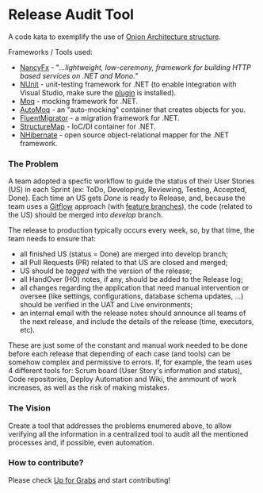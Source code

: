 # Release Audit Tool #
A code kata to exemplify the use of [Onion Architecture structure](https://www.infoq.com/news/2014/10/ddd-onion-architecture).

Frameworks / Tools used:
* [NancyFx](http://nancyfx.org/) - "_...lightweight, low-ceremony, framework for building HTTP based services on .NET and Mono._"
* [NUnit](https://www.nunit.org/) - unit-testing framework for .NET (to enable integration with Visual Studio, make sure the [plugin](https://github.com/nunit/docs/wiki/Visual-Studio-Test-Adapter) is installed).
* [Moq](https://github.com/Moq/moq4) - mocking framework for .NET.
* [AutoMoq](https://github.com/darrencauthon/AutoMoq) - an "auto-mocking" container that creates objects for you.
* [FluentMigrator](https://github.com/schambers/fluentmigrator) - a migration framework for .NET.
* [StructureMap](http://structuremap.github.io/) - IoC/DI container for .NET.
* [NHibernate](http://nhibernate.info/) - open source object-relational mapper for the .NET framework.


### The Problem ###
A team adopted a specfic workflow to guide the status of their User Stories (US) in each Sprint (ex: ToDo, Developing, Reviewing, Testing, Accepted, Done). 
Each time an US gets _Done_ is ready to Release, and, because the team uses a [Gitflow](https://www.atlassian.com/git/tutorials/comparing-workflows#gitflow-workflow) approach 
(with [feature branches](http://nvie.com/posts/a-successful-git-branching-model/)), the code (related to the US) should be merged into _develop_ branch.

The release to production typically occurs every week, so, by that time, the team needs to ensure that:
- all finished US (status = Done) are merged into develop branch;
- all Pull Requests (PR) related to that US are closed and merged;
- US should be _tagged_ with the version of the release;
- all HandOver (HO) notes, if any, should be added to the Release log;
- all changes regarding the application that need manual intervention or oversee (like settings, configurations, database schema updates, ...) should be verified in the UAT and Live environments;
- an internal email with the release notes should announce all teams of the next release, and include the details of the release (time, executors, etc).

These are just some of the constant and manual work needed to be done before each release that depending of each case (and tools) can be somehow complex and permissive to errors.
If, for example, the team uses 4 different tools for: Scrum board (User Story's information and status), Code repositories, Deploy Automation and Wiki, the ammount of work increases, as 
well as the risk of making mistakes.

### The Vision ###
Create a tool that addresses the problems enumered above, to allow verifying all the information in a centralized tool to audit all the 
mentioned processes and, if possible, even automation.

### How to contribute? ###
Please check [Up for Grabs](https://github.com/marcio-azevedo/CodeKata.ReleaseAuditTool/projects/1) and start contributing!
